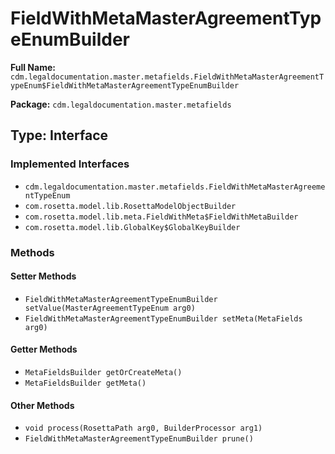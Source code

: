 # FieldWithMetaMasterAgreementTypeEnumBuilder

**Full Name:** `cdm.legaldocumentation.master.metafields.FieldWithMetaMasterAgreementTypeEnum$FieldWithMetaMasterAgreementTypeEnumBuilder`

**Package:** `cdm.legaldocumentation.master.metafields`

## Type: Interface

### Implemented Interfaces

- `cdm.legaldocumentation.master.metafields.FieldWithMetaMasterAgreementTypeEnum`
- `com.rosetta.model.lib.RosettaModelObjectBuilder`
- `com.rosetta.model.lib.meta.FieldWithMeta$FieldWithMetaBuilder`
- `com.rosetta.model.lib.GlobalKey$GlobalKeyBuilder`

### Methods

#### Setter Methods

- `FieldWithMetaMasterAgreementTypeEnumBuilder setValue(MasterAgreementTypeEnum arg0)`
- `FieldWithMetaMasterAgreementTypeEnumBuilder setMeta(MetaFields arg0)`

#### Getter Methods

- `MetaFieldsBuilder getOrCreateMeta()`
- `MetaFieldsBuilder getMeta()`

#### Other Methods

- `void process(RosettaPath arg0, BuilderProcessor arg1)`
- `FieldWithMetaMasterAgreementTypeEnumBuilder prune()`

